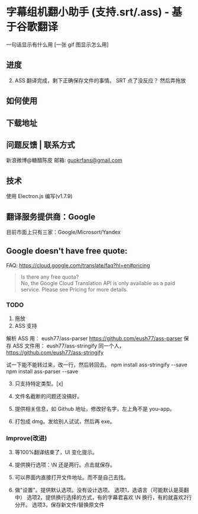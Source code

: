 # 字幕组机翻小助手 (支持.srt/.ass) - 基于谷歌翻译
一句话显示有什么用
[一张 gif 图显示怎么用]

## 进度
2. ASS 翻译完成，剩下正确保存文件的事情。
SRT 点了没反应？
然后弄拖放

## 如何使用

## 下载地址

## 问题反馈 | 联系方式
新浪微博@糖醋陈皮
邮箱: guokrfans@gmail.com

## 技术
使用 Electron.js 编写(v1.7.9)

## 翻译服务提供商：Google
目前市面上只有三家：Google/Microsort/Yandex

## Google doesn't have free quote:
FAQ: https://cloud.google.com/translate/faq?hl=en#pricing
> Is there any free quota?         
> No, the Google Cloud Translation API is only available as a paid service. Please see Pricing for more details.

### TODO
1. 拖放
2. ASS 支持

解析 ASS 用： eush77/ass-parser   https://github.com/eush77/ass-parser
保存 ASS 文件用： eush77/ass-stringify  同一个人，https://github.com/eush77/ass-stringify

试一下能不能转过来，改一行，然后转回去。
npm install ass-stringify --save
npm install ass-parser --save

3. 只支持特定类型。[x]
4. 文件名截断的问题还没搞好。

5. 提供相关信息，如 Github 地址，修改好名字，左上角不是 you-app。

6. 打包成 dmg。发给别人试试，然后再 exe。

### Improve(改进)

3. 等100%翻译结束了，UI 变化提示。

4. 提供换行选项：\N 还是两行。点击就保存。

5. 可以界面内直接打开文件地址。而不是自己去找。

6. 做"设置"。提供默认选项。没有设计选项。 选项1，选语言（可能默认是英翻中）  选项2，提供换行选择的方式，有的字幕君喜欢 \N 换行，有的就喜欢2行分开。  选项3，保存新文件/替换原文件
